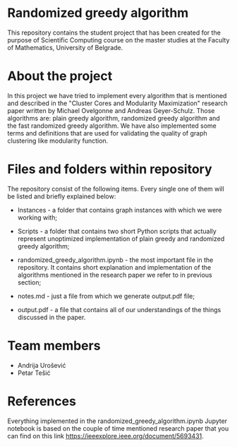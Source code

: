 # Randomized greedy algorithm
This repository contains the student project that has been created for the purpose of Scientific Computing course on the master studies at the Faculty of Mathematics, University of Belgrade.

# About the project
In this project we have tried to implement every algorithm that is mentioned and described in the "Cluster Cores and Modularity Maximization" research paper written by Michael Ovelgonne and Andreas Geyer-Schulz. Those algorithms are: plain greedy algorithm, randomized greedy algorithm and the fast randomized greedy algorithm. We have also implemented some terms and definitions that are used for validating the quality of graph clustering like modularity function.

# Files and folders within repository
The repository consist of the following items. Every single one of them will be listed and briefly explained below:

- Instances - a folder that contains graph instances with which we were working with;

- Scripts - a folder that contains two short Python scripts that actually represent unoptimized implementation of plain greedy and randomized greedy algorithm; 
  
- randomized_greedy_algorithm.ipynb - the most important file in the repository. It contains short explanation and implementation of the algorithms mentioned in the research paper we refer to in previous section; 

- notes.md - just a file from which we generate output.pdf file;
  
- output.pdf - a file that contains all of our understandings of the things discussed in the paper.

# Team members
- Andrija Urošević
- Petar Tešić

# References
Everything implemented in the randomized_greedy_algorithm.ipynb Jupyter notebook is based on the couple of time mentioned research paper that you can find on this link https://ieeexplore.ieee.org/document/5693431. 
